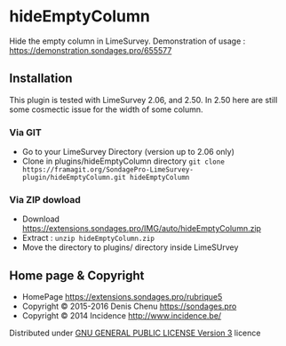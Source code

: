 # hideEmptyColumn #

Hide the empty column in LimeSurvey. Demonstration of usage : <https://demonstration.sondages.pro/655577>

## Installation

This plugin is tested with LimeSurvey 2.06, and 2.50. In 2.50 here are still some cosmectic issue for the width of some column.

### Via GIT
- Go to your LimeSurvey Directory (version up to 2.06 only)
- Clone in plugins/hideEmptyColumn directory `git clone https://framagit.org/SondagePro-LimeSurvey-plugin/hideEmptyColumn.git hideEmptyColumn`

### Via ZIP dowload
- Download <https://extensions.sondages.pro/IMG/auto/hideEmptyColumn.zip>
- Extract : `unzip hideEmptyColumn.zip`
- Move the directory to  plugins/ directory inside LimeSUrvey

## Home page & Copyright
- HomePage <https://extensions.sondages.pro/rubrique5>
- Copyright © 2015-2016 Denis Chenu <https://sondages.pro>
- Copyright © 2014 Incidence <http://www.incidence.be/>

Distributed under [GNU GENERAL PUBLIC LICENSE Version 3](https://gnu.org/licenses/gpl-3.0.txt) licence
